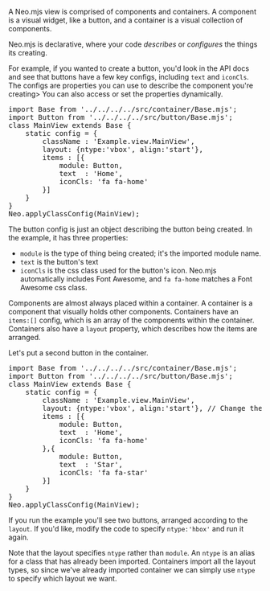 A Neo.mjs view is comprised of components and containers. A component is a visual widget, like a button,
and a container is a visual collection of components. 

Neo.mjs is declarative, where your code _describes_ or _configures_ the things its creating. 

For example, if you wanted to create a button, you'd look in the API docs and see that buttons
have a few key configs, including `text` and `iconCls`. The configs are properties you can 
use to describe the component you're creating> You can also access or set the properties dynamically.

<pre data-neo>
import Base from '../../../../src/container/Base.mjs';
import Button from '../../../../src/button/Base.mjs';
class MainView extends Base {
    static config = {
        className : 'Example.view.MainView',
        layout: {ntype:'vbox', align:'start'},
        items : [{
            module: Button,
            text  : 'Home',
            iconCls: 'fa fa-home'
        }]
    }
}
Neo.applyClassConfig(MainView);
</pre>

The button config is just an object describing the button being created. In the example, it has three
properties:

- `module` is the type of thing being created; it's the imported module name.
- `text` is the button's text
- `iconCls` is the css class used for the button's icon. Neo.mjs automatically includes Font Awesome, 
and `fa fa-home` matches a Font Awesome css class.

Components are almost always placed within a container. A container is a component that visually holds other 
components. Containers have an `items:[]` config, which is an array of the components within the container. 
Containers also have a `layout` property, which describes how the items are arranged. 

Let's put a second button in the container.

<pre data-neo>
import Base from '../../../../src/container/Base.mjs';
import Button from '../../../../src/button/Base.mjs';
class MainView extends Base {
    static config = {
        className : 'Example.view.MainView',
        layout: {ntype:'vbox', align:'start'}, // Change the ntype to 'hbox'
        items : [{
            module: Button,
            text  : 'Home',
            iconCls: 'fa fa-home'
        },{
            module: Button,
            text  : 'Star',
            iconCls: 'fa fa-star'
        }]
    }
}
Neo.applyClassConfig(MainView);
</pre>

If you run the example you'll see two buttons, arranged according to the `layout`. If you'd like, 
modify the code to specify `ntype:'hbox'` and run it again. 

Note that the layout specifies `ntype` rather than `module`. An `ntype` is an alias for a class
that has already been imported. Containers import all the layout types, so since we've already
imported container we can simply use `ntype` to specify which layout we want.